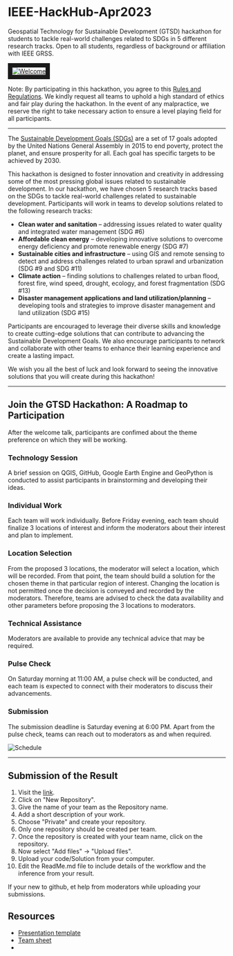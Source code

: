 # IEEE-HackHub-Apr2023
Geospatial Technology for Sustainable Development (GTSD) hackathon for students to tackle real-world challenges related to SDGs in 5 different research tracks. Open to all students, regardless of background or affiliation with IEEE GRSS.

<a href="https://site.ieee.org/bangalore-grss/events/student-yp-events/hackathon-gtsd-2023/" target="_blank"><img src="https://user-images.githubusercontent.com/40324211/235033313-cf60cb61-ad1b-4f6f-a957-14227df48590.png" 
alt="Welcome" border="10" /></a>

Note: By participating in this hackathon, you agree to this [Rules and Regulations](https://docs.google.com/document/d/1H2ExPfuE4iOxbSrX1s9X7CrNXOjNCiquPxJ5TcEgdmY/edit). We kindly request all teams to uphold a high standard of ethics and fair play during the hackathon. In the event of any malpractice, we reserve the right to take necessary action to ensure a level playing field for all participants.

----------

The [Sustainable Development Goals (SDGs)](https://sdgs.un.org/goals) are a set of 17 goals adopted by the United Nations General Assembly in 2015 to end poverty, protect the planet, and ensure prosperity for all. Each goal has specific targets to be achieved by 2030.

This hackathon is designed to foster innovation and creativity in addressing some of the most pressing global issues related to sustainable development. In our hackathon, we have chosen 5 research tracks based on the SDGs to tackle real-world challenges related to sustainable development. Participants will work in teams to develop solutions related to the following research tracks:

- **Clean water and sanitation** – addressing issues related to water quality and integrated water management (SDG #6)
- **Affordable clean energy** – developing innovative solutions to overcome energy deficiency and promote renewable energy (SDG #7)
- **Sustainable cities and infrastructure** – using GIS and remote sensing to detect and address challenges related to urban sprawl and urbanization (SDG #9 and SDG #11)
- **Climate action** – finding solutions to challenges related to urban flood, forest fire, wind speed, drought, ecology, and forest fragmentation (SDG #13)
- **Disaster management applications and land utilization/planning** – developing tools and strategies to improve disaster management and land utilization (SDG #15)

Participants are encouraged to leverage their diverse skills and knowledge to create cutting-edge solutions that can contribute to advancing the Sustainable Development Goals. We also encourage participants to network and collaborate with other teams to enhance their learning experience and create a lasting impact.

We wish you all the best of luck and look forward to seeing the innovative solutions that you will create during this hackathon!

----------

## Join the GTSD Hackathon: A Roadmap to Participation

After the welcome talk, participants are confimed about the theme preference on which they will be working.

### Technology Session

A brief session on QGIS, GitHub, Google Earth Engine and GeoPython is conducted to assist participants in brainstorming and developing their ideas.

### Individual Work

Each team will work individually. Before Friday evening, each team should finalize 3 locations of interest and inform the moderators about their interest and plan to implement.

### Location Selection

From the proposed 3 locations, the moderator will select a location, which will be recorded. From that point, the team should build a solution for the chosen theme in that particular region of interest. Changing the location is not permitted once the decision is conveyed and recorded by the moderators. Therefore, teams are advised to check the data availability and other parameters before proposing the 3 locations to moderators.

### Technical Assistance

Moderators are available to provide any technical advice that may be required.

### Pulse Check

On Saturday morning at 11:00 AM, a pulse check will be conducted, and each team is expected to connect with their moderators to discuss their advancements.

### Submission

The submission deadline is Saturday evening at 6:00 PM. Apart from the pulse check, teams can reach out to moderators as and when required.

![Schedule](https://user-images.githubusercontent.com/40324211/235033247-6e1c4ad2-75fd-41ac-b3a4-64f6f3af6534.png)


---------

## Submission of the Result

1. Visit the [link](https://github.com/orgs/IEEE-GRSS-GTSD-Hackathon/repositories).
2. Click on "New Repository".
3. Give the name of your team as the Repository name.
4. Add a short description of your work.
5. Choose "Private" and create your repository.
6. Only one repository should be created per team.
7. Once the repository is created with your team name, click on the repository.
8. Now select "Add files" -> "Upload files".
9. Upload your code/Solution from your computer.
10. Edit the ReadMe.md file to include details of the workflow and the inference from your result.


If your new to github, et help from moderators while uploading your submissions. 

## Resources
- [Presentation template](https://docs.google.com/presentation/d/13eojM3VQkw8rYK5CRlY-ayGeVt27GPsyKQVN_KOVFDk/edit?usp=sharing)
- [Team sheet](https://docs.google.com/spreadsheets/d/1L1b75mf5JftgidHLlmsps3LC1qL0rY0uzaOe5KfeBF0/edit?usp=sharing)
- 



